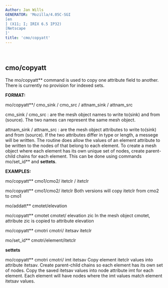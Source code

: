 ```yaml
---
Author: Jan Wills
GENERATOR: 'Mozilla/4.05C-SGI 
[en
] (X11; I; IRIX 6.5 IP32) 
[Netscape
]'
title: 'cmo/copyatt'
---
```


 

cmo/copyatt
-----------

 The mo/copyatt** command is used to copy one attribute field to
 another. There is currently no provision for indexed sets.







**FORMAT:**

 mo/copyatt**/ cmo\_sink / cmo\_src / attnam\_sink / attnam\_src



cmo\_sink / cmo\_src : are the mesh object names to write to(sink) and
from (source). The two names can represent the same mesh object.



attnam\_sink / attnam\_src : are the mesh object attributes to write
to(sink) and from (source). If the two attributes differ in type or
length, a messege will be written. The routine does allow the values of
an element attribute to be written to the nodes of that belong to each
element. To create a mesh object where each element has its own unique
set of nodes, create parent-child chains for each element. This can be
done using commands mo/set\_id** and **settets**.







**EXAMPLES:**

 mo/copyatt** cmo1/cmo2/ itetclr / itetclr

 mo/copyatt** cmo1/cmo2/ itetclr
 Both versions will copy itetclr from cmo2 to cmo1
 

 mo/addatt** cmotet/elevation

 mo/copyatt** cmotet cmotet/ elevation zic
 In the mesh object cmotet, attribute zic is copied to attribute
 elevation
 

 mo/copyatt** cmotri cmotri/ itetsav itetclr

 mo/set\_id** cmotri/element/itetclr

 **settets**

 mo/copyatt** cmotri cmotri/ imt itetsav
 Copy element itetclr values into attribute itetsav. Create
 parent-child chains so each element has its own set of nodes. Copy the
 saved itetsav values into node attribute imt for each element. Each
 element will have nodes where the imt values match element itetsav
 values.
 

